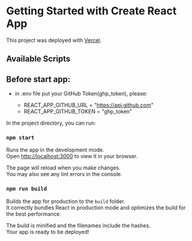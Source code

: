 # Getting Started with Create React App

This project was deployed with [Vercel](https://github-finder-phi-five.vercel.app/).

## Available Scripts

## Before start app:

- in .env file put your GitHub Token(ghp_token), please:

   - REACT_APP_GITHUB_URL = "https://api.github.com"
   - REACT_APP_GITHUB_TOKEN = "ghp_token"

In the project directory, you can run:

### `npm start`

Runs the app in the development mode.\
Open [http://localhost:3000](http://localhost:3000) to view it in your browser.

The page will reload when you make changes.\
You may also see any lint errors in the console.

### `npm run build`

Builds the app for production to the `build` folder.\
It correctly bundles React in production mode and optimizes the build for the best performance.

The build is minified and the filenames include the hashes.\
Your app is ready to be deployed!

